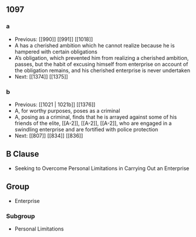 ## 1097
### a
- Previous: [[990]] [[991]] [[1018]] 
- A has a cherished ambition which he cannot realize because he is hampered with certain obligations
- A’s obligation, which prevented him from realizing a cherished ambition, passes, but the habit of excusing himself from enterprise on account of the obligation remains, and his cherished enterprise is never undertaken
- Next: [[1374]] [[1375]] 

### b
- Previous: [[1021 | 1021b]] [[1376]] 
- A, for worthy purposes, poses as a criminal
- A, posing as a criminal, finds that he is arrayed against some of his friends of the elite, [[A-2]], [[A-2]], [[A-2]], who are engaged in a swindling enterprise and are fortified with police protection
- Next: [[807]] [[834]] [[836]] 

## B Clause
- Seeking to Overcome Personal Limitations in Carrying Out an Enterprise

## Group
- Enterprise

### Subgroup
- Personal Limitations

